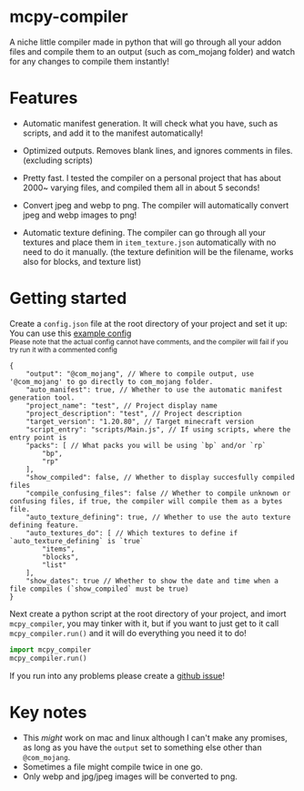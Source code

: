 # mcpy-compiler
A niche little compiler made in python that will go through all your addon files and compile them to an output (such as com_mojang folder) and watch for any changes to compile them instantly!

# Features
* Automatic manifest generation. It will check what you have, such as scripts, and add it to the manifest automatically!

* Optimized outputs. Removes blank lines, and ignores comments in files. (excluding scripts)

* Pretty fast. I tested the compiler on a personal project that has about 2000~ varying files, and compiled them all in about 5 seconds!

* Convert jpeg and webp to png. The compiler will automatically convert jpeg and webp images to png!

* Automatic texture defining. The compiler can go through all your textures and place them in `item_texture.json` automatically with no need to do it manually. (the texture definition will be the filename, works also for blocks, and texture list)

# Getting started
Create a `config.json` file at the root directory of your project and set it up:    
You can use this [example config](https://github.com/RoseyKat/mcpy-compiler/blob/main/example_config.json)      
<sub>Please note that the actual config cannot have comments, and the compiler will fail if you try run it with a commented config
```jsonc
{
    "output": "@com_mojang", // Where to compile output, use '@com_mojang' to go directly to com_mojang folder.
    "auto_manifest": true, // Whether to use the automatic manifest generation tool.
    "project_name": "test", // Project display name
    "project_description": "test", // Project description
    "target_version": "1.20.80", // Target minecraft version
    "script_entry": "scripts/Main.js", // If using scripts, where the entry point is
    "packs": [ // What packs you will be using `bp` and/or `rp`
        "bp",
        "rp"
    ],
    "show_compiled": false, // Whether to display succesfully compiled files
    "compile_confusing_files": false // Whether to compile unknown or confusing files, if true, the compiler will compile them as a bytes file.
    "auto_texture_defining": true, // Whether to use the auto texture defining feature.
    "auto_textures_do": [ // Which textures to define if `auto_texture_defining` is `true`
        "items",
        "blocks",
        "list"
    ],
    "show_dates": true // Whether to show the date and time when a file compiles (`show_compiled` must be true)
}
```

Next create a python script at the root directory of your project, and imort `mcpy_compiler`, you may tinker with it, but if you want to just get to it call `mcpy_compiler.run()` and it will do everything you need it to do!

```py
import mcpy_compiler
mcpy_compiler.run()
```

If you run into any problems please create a [github issue](https://github.com/RoseyKat/mcpy-compiler/issues/new)!

# Key notes
* This *might* work on mac and linux although I can't make any promises, as long as you have the `output` set to something else other than `@com_mojang`.
* Sometimes a file might compile twice in one go.
* Only webp and jpg/jpeg images will be converted to png.
